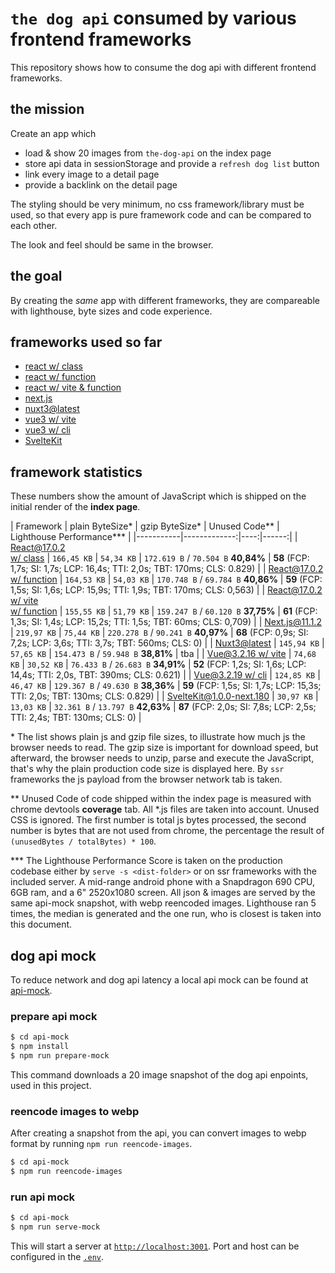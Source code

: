 # `the dog api` consumed by various frontend frameworks

This repository shows how to consume the dog api with different frontend frameworks.

## the mission

Create an app which
* load & show 20 images from `the-dog-api` on the index page
* store api data in sessionStorage and provide a `refresh dog list` button
* link every image to a detail page
* provide a backlink on the detail page

The styling should be very minimum, no css framework/library must be used, so that every app is pure framework code and can be compared to each other.

The look and feel should be same in the browser.

## the goal

By creating the *same* app with different frameworks, they are compareable with lighthouse, byte sizes and code experience.

## frameworks used so far

* [react w/ class](./react-class)
* [react w/ function](./react-fn)
* [react w/ vite & function](./react-vite)
* [next.js](./next.js)
* [nuxt3@latest](./nuxt3)
* [vue3 w/ vite](./vue3-vite)
* [vue3 w/ cli](./vue3-cli)
* [SvelteKit](./svelte-kit)

## framework statistics

These numbers show the amount of JavaScript which is shipped on the initial render of the **index page**.

| Framework | plain ByteSize* | gzip ByteSize* | Unused Code** | Lighthouse Performance*** |
|-----------|-------------:|----:|------:|
| [React@17.0.2<br>w/ class](./react-class) | `166,45 KB` | `54,34 KB` | `172.619 B` / `70.504 B` **40,84%** | **58** (FCP: 1,7s; SI: 1,7s; LCP: 16,4s; TTI: 2,0s; TBT: 170ms; CLS: 0.829) |
| [React@17.0.2<br>w/ function](./react-fn) | `164,53 KB` | `54,03 KB` | `170.748 B` / `69.784 B` **40,86%** | **59** (FCP: 1,5s; SI: 1,6s; LCP: 15,9s; TTI: 1,9s; TBT: 170ms; CLS: 0,563) |
| [React@17.0.2 w/ vite<br>w/ function](./react-vite) | `155,55 KB` | `51,79 KB` | `159.247 B` / `60.120 B` **37,75%**  | **61** (FCP: 1,3s; SI: 1,4s; LCP: 15,2s; TTI: 1,5s; TBT: 60ms; CLS: 0,709) |
| [Next.js@11.1.2](./next.js) | `219,97 KB` | `75,44 KB` | `220.278 B` / `90.241 B` **40,97%** | **68** (FCP: 0,9s; SI: 7,2s; LCP: 3,6s; TTI: 3,7s; TBT: 560ms; CLS: 0) |
| [Nuxt3@latest](./nuxt3) | `145,94 KB` | `57,65 KB` | `154.473 B` / `59.948 B` **38,81%** | tba |
| [Vue@3.2.16 w/ vite](./vue3-vite) | `74,68 KB` | `30,52 KB` | `76.433 B` / `26.683 B` **34,91%** | **52** (FCP: 1,2s; SI: 1,6s; LCP: 14,4s; TTI: 2,0s, TBT: 390ms; CLS: 0.621) |
| [Vue@3.2.19 w/ cli](./vue3-cli) | `124,85 KB` | `46,47 KB` | `129.367 B` / `49.630 B` **38,36%** | **59** (FCP: 1,5s; SI: 1,7s; LCP: 15,3s; TTI: 2,0s; TBT: 130ms; CLS: 0.829) |
| [SvelteKit@1.0.0-next.180](./svelte-kit) | `30,97 KB` | `13,03 KB` | `32.361 B` / `13.797 B` **42,63%** | **87** (FCP: 2,0s; SI: 7,8s; LCP: 2,5s; TTI: 2,4s; TBT: 130ms; CLS: 0) |

\* The list shows plain js and gzip file sizes, to illustrate how much js the browser needs to read. The gzip size is important for download speed, but afterward, the browser needs to unzip, parse and execute the JavaScript, that's why the plain production code size is displayed here.
By `ssr` frameworks the js payload from the browser network tab is taken.

** Unused Code of code shipped within the index page is measured with chrome devtools **coverage** tab. All *.js files are taken into account. Unused CSS is ignored. The first number is total js bytes processed, the second number is bytes that are not used from chrome, the percentage the result of `(unusedBytes / totalBytes) * 100`.

*** The Lighthouse Performance Score is taken on the production codebase either by `serve -s <dist-folder>` or on ssr frameworks with the included server. A mid-range android phone with a Snapdragon 690 CPU, 6GB ram, and a 6" 2520x1080 screen. All json & images are served by the same api-mock snapshot, with webp reencoded images.
Lighthouse ran 5 times, the median is generated and the one run, who is closest is taken into this document.


## dog api mock

To reduce network and dog api latency a local api mock can be found at [api-mock](./api-mock).

### prepare api mock

``` bash
$ cd api-mock
$ npm install
$ npm run prepare-mock
```
This command downloads a 20 image snapshot of the dog api enpoints, used in this project.

### reencode images to webp

After creating a snapshot from the api, you can convert images to webp format by running `npm run reencode-images`.

``` bash
$ cd api-mock
$ npm run reencode-images
```

### run api mock

``` bash
$ cd api-mock
$ npm run serve-mock
```

This will start a server at [`http://localhost:3001`](http://localhost:3001). Port and host can be configured in the [`.env`](./api-mock/.env).